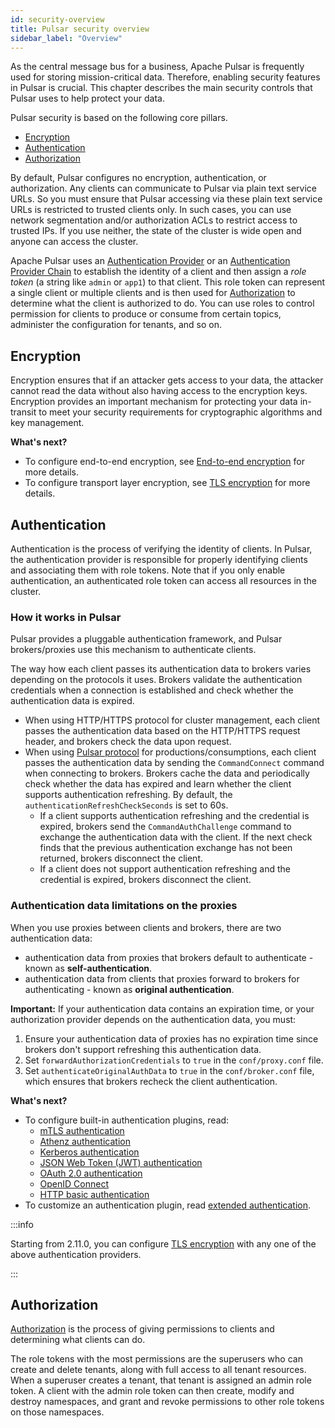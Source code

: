```yaml
---
id: security-overview
title: Pulsar security overview
sidebar_label: "Overview"
---
```


As the central message bus for a business, Apache Pulsar is frequently used for storing mission-critical data. Therefore, enabling security features in Pulsar is crucial. This chapter describes the main security controls that Pulsar uses to help protect your data.

Pulsar security is based on the following core pillars.
- [Encryption](#encryption)
- [Authentication](#authentication)
- [Authorization](#authorization)

By default, Pulsar configures no encryption, authentication, or authorization. Any clients can communicate to Pulsar via plain text service URLs. So you must ensure that Pulsar accessing via these plain text service URLs is restricted to trusted clients only. In such cases, you can use network segmentation and/or authorization ACLs to restrict access to trusted IPs. If you use neither, the state of the cluster is wide open and anyone can access the cluster.

Apache Pulsar uses an [Authentication Provider](#authentication) or an [Authentication Provider Chain](security-extending.md#proxybroker-authentication-plugin) to establish the identity of a client and then assign a *role token* (a string like `admin` or `app1`) to that client. This role token can represent a single client or multiple clients and is then used for [Authorization](security-authorization.md) to determine what the client is authorized to do. You can use roles to control permission for clients to produce or consume from certain topics, administer the configuration for tenants, and so on.

## Encryption

Encryption ensures that if an attacker gets access to your data, the attacker cannot read the data without also having access to the encryption keys. Encryption provides an important mechanism for protecting your data in-transit to meet your security requirements for cryptographic algorithms and key management.

**What's next?**

- To configure end-to-end encryption, see [End-to-end encryption](security-encryption.md) for more details.
- To configure transport layer encryption, see [TLS encryption](security-tls-transport.md) for more details.

## Authentication

Authentication is the process of verifying the identity of clients. In Pulsar, the authentication provider is responsible for properly identifying clients and associating them with role tokens. Note that if you only enable authentication, an authenticated role token can access all resources in the cluster.

### How it works in Pulsar

Pulsar provides a pluggable authentication framework, and Pulsar brokers/proxies use this mechanism to authenticate clients.

The way how each client passes its authentication data to brokers varies depending on the protocols it uses. Brokers validate the authentication credentials when a connection is established and check whether the authentication data is expired.
- When using HTTP/HTTPS protocol for cluster management, each client passes the authentication data based on the HTTP/HTTPS request header, and brokers check the data upon request.
- When using [Pulsar protocol](developing-binary-protocol.md) for productions/consumptions, each client passes the authentication data by sending the `CommandConnect` command when connecting to brokers. Brokers cache the data and periodically check whether the data has expired and learn whether the client supports authentication refreshing. By default, the `authenticationRefreshCheckSeconds` is set to 60s.
  - If a client supports authentication refreshing and the credential is expired, brokers send the `CommandAuthChallenge` command to exchange the authentication data with the client. If the next check finds that the previous authentication exchange has not been returned, brokers disconnect the client.
  - If a client does not support authentication refreshing and the credential is expired, brokers disconnect the client.

### Authentication data limitations on the proxies

When you use proxies between clients and brokers, there are two authentication data:
* authentication data from proxies that brokers default to authenticate - known as **self-authentication**.
* authentication data from clients that proxies forward to brokers for authenticating - known as **original authentication**.

**Important:** If your authentication data contains an expiration time, or your authorization provider depends on the authentication data, you must:

1. Ensure your authentication data of proxies has no expiration time since brokers don't support refreshing this authentication data.
2. Set `forwardAuthorizationCredentials` to `true` in the `conf/proxy.conf` file.
3. Set `authenticateOriginalAuthData` to `true` in the `conf/broker.conf` file, which ensures that brokers recheck the client authentication.

**What's next?**

- To configure built-in authentication plugins, read:
  - [mTLS authentication](security-tls-authentication.md)
  - [Athenz authentication](security-athenz.md)
  - [Kerberos authentication](security-kerberos.md)
  - [JSON Web Token (JWT) authentication](security-jwt.md)
  - [OAuth 2.0 authentication](security-oauth2.md)
  - [OpenID Connect](security-openid-connect.md)
  - [HTTP basic authentication](security-basic-auth.md)
- To customize an authentication plugin, read [extended authentication](security-extending.md).

:::info

Starting from 2.11.0, you can configure [TLS encryption](security-tls-transport.md) with any one of the above authentication providers.

:::

## Authorization

[Authorization](security-authorization.md) is the process of giving permissions to clients and determining what clients can do.

The role tokens with the most permissions are the superusers who can create and delete tenants, along with full access to all tenant resources. When a superuser creates a tenant, that tenant is assigned an admin role token. A client with the admin role token can then create, modify and destroy namespaces, and grant and revoke permissions to other role tokens on those namespaces.
